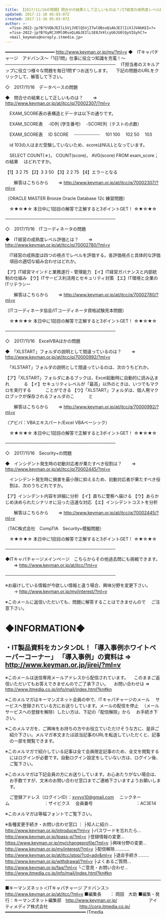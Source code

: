 ```yaml
---
title: 【2017/11/16の問題】問合せの結果として正しいものは？/IT経営の成熟度レベル評価とは？＜ITキャパチャージ アドバンス＞
updated: 2017-11-16 05:03:07Z
created: 2017-11-16 05:03:07Z
author: >-
  =?iso-2022-jp?B?SVQbJEIlLSVjJVElQSVjITwlOBsoQiAbJEIlIiVJJVAbKEI=?=
  =?iso-2022-jp?B?GyRCJXMlORsoQiAbJEIlLSE8JV4lcyU6JU0lQyVIGyhC?=
  <mail_keymans@noreply.itmedia.jp>
---
```


━━━━━━━━━━━━━━━━━━━ http://www.keyman.or.jp/my/?ml=v
◆　ITキャパチャージ　アドバンス〜「1日1問」仕事に役立つ知識を充電！〜
────────────────────────────────────
　IT担当者のスキルアップに役立つ様々な問題を毎日1問ずつお送りします。
　下記の問題のURLをクリックして、解答して下さい。

◇　2017/11/16　データベースの問題

◆　問合せの結果として正しいものは？
　　⇒ http://www.keyman.or.jp/at/itcc/q/70002307/?ml=v

　EXAM_SCORE表の表構造とデータは以下の通りです。

　EXAM_SCORE表
　-ID列 (学生番号)
　-SCORE列（テストの点数）

　EXAM_SCORE表
　ID SCORE
　-------------
　101 100
　102 50
　103

　id 103の人はまだ受験していないため、scoreはNULLとなっています。

　SELECT COUNT(＊)， COUNT(score)， AVG(score) FROM exam_score； の結果
　はどれですか。

【1】3 2 75
【2】3 3 50
【3】2 2 75
【4】エラーとなる

　　解答はこちらから
　　⇒ http://www.keyman.or.jp/at/itcc/q/70002307/?ml=v

（ORACLE MASTER Bronze Oracle Database 12c 練習問題）

　☆★☆★☆ 本日中に1回目の解答で正解すると3ポイントGET！ ☆★☆★☆

────────────────────────────────────

◇　2017/11/16　ITコーディネータの問題

◆　IT経営の成熟度レベル評価とは？
　　⇒ http://www.keyman.or.jp/at/itcc/q/70002780/?ml=v

　IT経営の成熟度は四つの視点でレベルを評価する。各評価視点と具体的な評価
　項目の適切な組み合わせはどれか。

【ア】IT経営マインドと業務遂行・管理能力
【イ】IT経営ガバナンスと内部統制の仕組み
【ウ】ITサービス利活用とセキュリティ対策
【エ】IT環境と企業のITリテラシー

　　解答はこちらから
　　⇒ http://www.keyman.or.jp/at/itcc/q/70002780/?ml=v

（ITコーディネータ協会/ITコーディネータ資格試験見本問題）

　☆★☆★☆ 本日中に1回目の解答で正解すると3ポイントGET！ ☆★☆★☆

────────────────────────────────────

◇　2017/11/16　ExcelVBAほかの問題

◆　「XLSTART」フォルダの説明として間違っているのは？
　　⇒ http://www.keyman.or.jp/at/itcc/q/70000992/?ml=v

　「XLSTART」フォルダの説明として間違っているのは、次のうちどれか。

【ア】「XLSTART」フォルダにあるブックは、Excel起動時に自動的に読み込まれ
　　　る
【イ】セキュリティレベルが「最高」以外のときは、いつでもマクロを実行する
　　　ことができる
【ウ】「XLSTART」フォルダは、個人用マクロブックが保存されるフォルダのこ
　　　と

　　解答はこちらから
　　⇒ http://www.keyman.or.jp/at/itcc/q/70000992/?ml=v

（アビバ：VBAエキスパート/Excel VBAベーシック）

　☆★☆★☆ 本日中に1回目の解答で正解すると3ポイントGET！ ☆★☆★☆

────────────────────────────────────

◇　2017/11/16　Security+の問題

◆　インシデント発生時の初動対応者が果たすべき役割は？
　　⇒ http://www.keyman.or.jp/at/itcc/q/70002445/?ml=v

　インシデント発生時に損害を最小限に抑えるため、初動対応者が果たすべき役
　割は、次のうちどれですか。

【ア】インシデント内容を詳細に分析
【イ】直ちに警察へ届ける
【ウ】あらかじめ決められたシナリオに沿った迅速な対応
【エ】インシデントコストを分析

　　解答はこちらから
　　⇒ http://www.keyman.or.jp/at/itcc/q/70002445/?ml=v

（TAC株式会社　CompTIA　Security+模擬問題）

　☆★☆★☆ 本日中に1回目の解答で正解すると3ポイントGET！ ☆★☆★☆

────────────────────────────────────

◆ITキャパチャージメインページ　こちらからその他過去問にも挑戦できます。
　　⇒ http://www.keyman.or.jp/at/itcc/?ml=v

────────────────────────────────────

※お届けしている情報が今欲しい情報と違う場合、興味分野を変更下さい。
　　→ http://www.keyman.or.jp/my/interest/?ml=v

※このメールに返信いただいても、問題に解答することはできませんので
　ご注意下さい。

◆INFORMATION◆
========================================================================
・IT製品資料をカンタンDL！「導入事例ホワイトペーパーコーナー」
「導入事例」の資料は ⇒ http://www.keyman.or.jp/jirei/?ml=v
------------------------------------------------------------------------
※このメールは送信専用メールアドレスから配信されています。
　このままご返信いただいてもお答えできませんのでご了承下さい。
　お問い合わせは ⇒ http://www.itmedia.co.jp/info/mail/index.html?kn#kn

※このメルマガはキーマンズネット会員の中で、ITキャパチャージのメール
　サービスへ登録されている方にお送りしています。メールの配信を停止
　（メールサービスへの登録を解除）したい方は、下記の「配信解除」から
　お手続き下さい。

※このメルマガを、ご興味をお持ちの方やお役立ていただけそうな方に、是非ご
　紹介下さい。メルマガ本文または該当記事のURLを転送していただくと、記事
　の一部を閲覧できます。

※このメルマガで紹介している記事は全て会員限定記事のため、全文を閲覧する
　にはログインが必要です。自動ログイン設定をしていない方は、ログイン後、
　ご覧下さい。

※このメルマガは下記会員の方にお送りしています。お心あたりがない場合は、
　お手数ですが、文末のお問い合わせ窓口までご連絡下さいますようお願いしま
　す。

　ご登録アドレス（ログインID）：[xyvyx10@gmail.com](mailto:xyvyx10@gmail.com)
　ニックネーム　　　　　　　　：ザイビクス
　会員番号　　　　　　　　　　：AC3E14

※このメルマガは等幅フォントでご覧下さい。

※各種変更手続き・お問い合わせ窓口
｜
├知人に紹介… http://www.keyman.or.jp/introduce/?ml=v
├パスワードを忘れたら… http://www.keyman.or.jp/tpass-q/?ml=v
├登録情報の変更… https://www.keyman.or.jp/my/changeprofile/?ml=v
├興味分野の変更… http://www.keyman.or.jp/my/interest/?ml=v
├配信解除………… http://www.keyman.or.jp/at/itcc/stop/?cd=adv&ml=v
├退会手続き……… http://www.keyman.or.jp/withdrawal/?ml=v
├よくあるご質問… http://www.keyman.or.jp/faq/?ml=v
└ご意見・お問い合わせ… http://www.itmedia.co.jp/info/mail/index.html?kn#kn

------------------------------------------------------------------------
■キーマンズネット＜ITキャパチャージ アドバンス＞
 http://www.keyman.or.jp/at/itcc/?ml=v
■編集長　　： 岡田　大助
■編集・発行：キーマンズネット編集部　http://www.keyman.or.jp/
　　　　　　　アイティメディア株式会社
　　　　　　　http://corp.itmedia.co.jp/
━━━━━━━━━━━━━━━━━━━━━━━━━━━━━━━ ITmedia